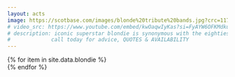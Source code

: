 ```yaml
---
layout: acts
image: https://scotbase.com/images/blonde%20tribute%20bands.jpg?crc=11760402
# video_src: https://www.youtube.com/embed/kwOaqwIyKas?si=FyAYW6OFKMdkuAjb
# description: iconic superstar blondie is synonymous with the eighties. scotbase are proud to present our truly fabulous blondie tribute acts.  talented bands who are fronted by amazing vocalists, have  choreographed dance routines and stunning costumes.<hr>
#             call today for advice, QUOTES & AVAILABILITY  
---
```


<div class="row mt-4 mb-4">
  {% for item in site.data.blondie %}
    <div class="col-md-4 mb-5">
      <div class="card border-0 shadow h-100">
        <a href="/acts/{{ item.title | slugify }}">
          <img class="card-img-top" src="{{ item.image_src }}" alt="" />
        </a>
      </div>
    </div>
  {% endfor %}
</div>
<!-- <iframe 
  width="100%" 
  height="500" 
  src="https://www.youtube.com/embed/kwOaqwIyKas?si=FyAYW6OFKMdkuAjb" 
  title="YouTube video player" 
  frameborder="0" 
  allow="accelerometer; autoplay; clipboard-write; encrypted-media; gyroscope; picture-in-picture; web-share" 
  allowfullscreen>
</iframe> -->

